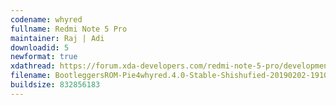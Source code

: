 ```yaml
---
codename: whyred
fullname: Redmi Note 5 Pro
maintainer: Raj | Adi
downloadid: 5
newformat: true
xdathread: https://forum.xda-developers.com/redmi-note-5-pro/development/rom-bootleggersrom-4-0-stable-whyred-t3885960
filename: BootleggersROM-Pie4whyred.4.0-Stable-Shishufied-20190202-191042.zip
buildsize: 832856183
---
```

